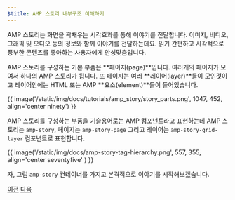 ```yaml
---
$title: AMP 스토리 내부구조 이해하기
---
```


AMP 스토리는 화면을 꽉채우는 시각효과를 통해 이야기를 전달합니다. 이미지,
비디오, 그래픽 및 오디오 등의 정보와 함께 이야기를 전달하는데요. 읽기 간편하고
시각적으로 풍부한 콘텐츠를 좋아하는 사용자에게 안성맞춤입니다.

AMP 스토리를 구성하는 기본 부품은 **페이지(page)**입니다. 여러개의 페이지가 모여서
하나의 AMP 스토리가 됩니다. 또 페이지는 여러 **레이어(layer)**들이 모인것이고
레이어안에는 HTML 또는 AMP **요소(element)**들이 들어있습니다.

{{ image('/static/img/docs/tutorials/amp_story/story_parts.png', 1047, 452, align='center ninety') }}

AMP 스토리를 구성하는 부품을 기술용어로는 AMP 컴포넌트라고 표현하는데 AMP
스토리는 `amp-story`, 페이지는 `amp-story-page` 그리고 레이어는
`amp-story-grid-layer` 컴포넌트로 표현합니다.

{{ image('/static/img/docs/amp-story-tag-hierarchy.png', 557, 355, align='center seventyfive' ) }}

자, 그럼 `amp-story` 컨테이너를 가지고 본격적으로 이야기를 시작해보겠습니다.

<div class="prev-next-buttons">
  <a class="button prev-button" href="/ko/docs/getting_started/visual_story/setting_up.html"><span class="arrow-prev">이전</span></a>
  <a class="button next-button" href="/ko/docs/getting_started/visual_story/start_story.html"><span class="arrow-next">다음</span></a>
</div>
